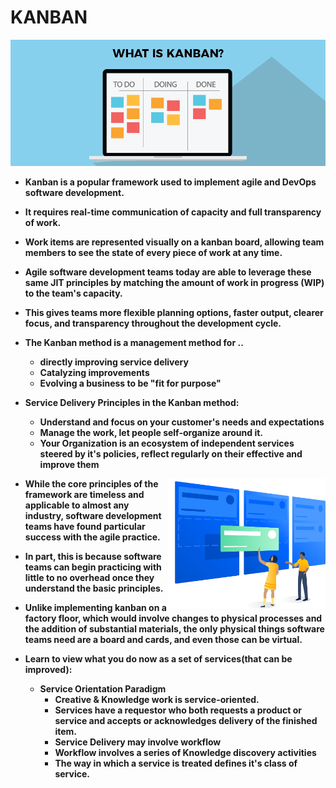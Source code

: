 <p align="justify">
<strong>

# KANBAN

![](https://github.com/amandewatnitrr/Agile/blob/master/img/What-is-Kanban.png)

- Kanban is a popular framework used to implement agile and DevOps software development.
- It requires real-time communication of capacity and full transparency of work.
- Work items are represented visually on a kanban board, allowing team members to see the state of every piece of work at any time.

- Agile software development teams today are able to leverage these same JIT principles by matching the amount of work in progress (WIP) to the team's capacity. 
- This gives teams more flexible planning options, faster output, clearer focus, and transparency throughout the development cycle.

- The Kanban method is a management method for ..
  - directly improving service delivery
  - Catalyzing improvements
  - Evolving a business to be "fit for purpose"

- Service Delivery Principles in the Kanban method:
  - Understand and focus on your customer's needs and expectations
  - Manage the work, let people self-organize around it.
  - Your Organization is an ecosystem of independent services steered by it's policies, reflect regularly on their effective and improve them

<img align="right" width="50%" src="https://github.com/amandewatnitrr/Agile/blob/master/img/illustrations-spot-hero-Finishing.png">

- While the core principles of the framework are timeless and applicable to almost any industry, software development teams have found particular success with the agile practice. 
- In part, this is because software teams can begin practicing with little to no overhead once they understand the basic principles. 
- Unlike implementing kanban on a factory floor, which would involve changes to physical processes and the addition of substantial materials, the only physical things software teams need are a board and cards, and even those can be virtual.

- Learn to view what you do now as a set of services(that can be improved):
  - Service Orientation Paradigm
    - Creative & Knowledge work is service-oriented.
    - Services have a requestor who both requests a product or service and accepts or acknowledges delivery of the finished item.
    - Service Delivery may involve workflow
    - Workflow involves a series of Knowledge discovery activities
    - The way in which a service is treated defines it's class of service.

</strong>
</p>